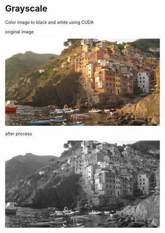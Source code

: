 # Grayscale 

Color image to black and white using CUDA

original image

![alt text](https://github.com/yektaKamane/Image-Processing-on-GPU/blob/main/1.%20Grayscale/original.jpg)

after process

![alt text](https://github.com/yektaKamane/Image-Processing-on-GPU/blob/main/1.%20Grayscale/HW1_output.png)

